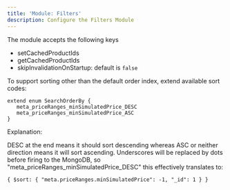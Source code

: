 ```yaml
---
title: 'Module: Filters'
description: Configure the Filters Module
---
```


The module accepts the following keys

- setCachedProductIds
- getCachedProductIds
- skipInvalidationOnStartup: default is `false`

To support sorting other than the default order index, extend available sort codes:

```
extend enum SearchOrderBy {
   meta_priceRanges_minSimulatedPrice_DESC
   meta_priceRanges_minSimulatedPrice_ASC
}
```

Explanation:

DESC at the end means it should sort descending whereas ASC or neither direction means it will sort ascending. Underscores will be replaced by dots before firing to the MongoDB, so "meta_priceRanges_minSimulatedPrice_DESC" this effectively translates to:

```
{ $sort: { "meta.priceRanges.minSimulatedPrice": -1, "_id": 1 } }
```
